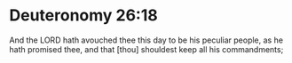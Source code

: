 # Deuteronomy 26:18

And the LORD hath avouched thee this day to be his peculiar people, as he hath promised thee, and that [thou] shouldest keep all his commandments;